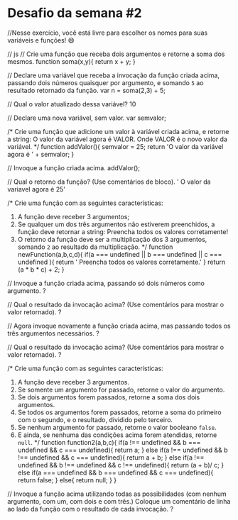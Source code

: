 # Desafio da semana #2

//Nesse exercício, você está livre para escolher os nomes para suas variáveis e funções! :smile:

// js
// Crie uma função que receba dois argumentos e retorne a soma dos mesmos.
 function soma(x,y){
 	return x + y;
 }

// Declare uma variável que receba a invocação da função criada acima, passando dois números quaisquer por argumento, e somando `5` ao resultado retornado da função.
var n = soma(2,3) + 5;

// Qual o valor atualizado dessa variável?
10

// Declare uma nova variável, sem valor.
var semvalor;

/*
Crie uma função que adicione um valor à variável criada acima, e retorne a string:
    O valor da variável agora é VALOR.
Onde VALOR é o novo valor da variável.
*/
function addValor(){
	semvalor = 25;
	return 'O valor da variável agora é ' + semvalor;
}

// Invoque a função criada acima.
addValor();

// Qual o retorno da função? (Use comentários de bloco).
' O valor da variavel agora é 25'

/*
Crie uma função com as seguintes características:
1. A função deve receber 3 argumentos;
2. Se qualquer um dos três argumentos não estiverem preenchidos, a função deve retornar a string:
    Preencha todos os valores corretamente!
3. O retorno da função deve ser a multiplicação dos 3 argumentos, somando `2` ao resultado da multiplicação.
*/
function newFunction(a,b,c,d){
	if(a === undefined || b === undefined || c === undefined ){
		return ' Preencha todos os valores corretamente.'
	}
	return (a * b * c) + 2;
}

// Invoque a função criada acima, passando só dois números como argumento.
?

// Qual o resultado da invocação acima? (Use comentários para mostrar o valor retornado).
?

// Agora invoque novamente a função criada acima, mas passando todos os três argumentos necessários.
?

// Qual o resultado da invocação acima? (Use comentários para mostrar o valor retornado).
?

/*
Crie uma função com as seguintes características:
1. A função deve receber 3 argumentos.
2. Se somente um argumento for passado, retorne o valor do argumento.
3. Se dois argumentos forem passados, retorne a soma dos dois argumentos.
4. Se todos os argumentos forem passados, retorne a soma do primeiro com o segundo, e o resultado, dividido pelo terceiro.
5. Se nenhum argumento for passado, retorne o valor booleano `false`.
6. E ainda, se nenhuma das condições acima forem atendidas, retorne `null`.
*/
function function2(a,b,c){
	if(a !== undefined && b === undefined && c === undefined){
		return a;
	}
	else if(a !== undefined && b !== undefined && c === undefined){
		return a + b;
	}
	else if(a !== undefined && b !== undefined && c !== undefined){
		return (a + b)/ c;
	}
	else if(a === undefined && b === undefined && c === undefined){
		return false;
	}
	else{
		return null;
	}
}

// Invoque a função acima utilizando todas as possibilidades (com nenhum argumento, com um, com dois e com três.) Coloque um comentário de linha ao lado da função com o resultado de cada invocação.
?